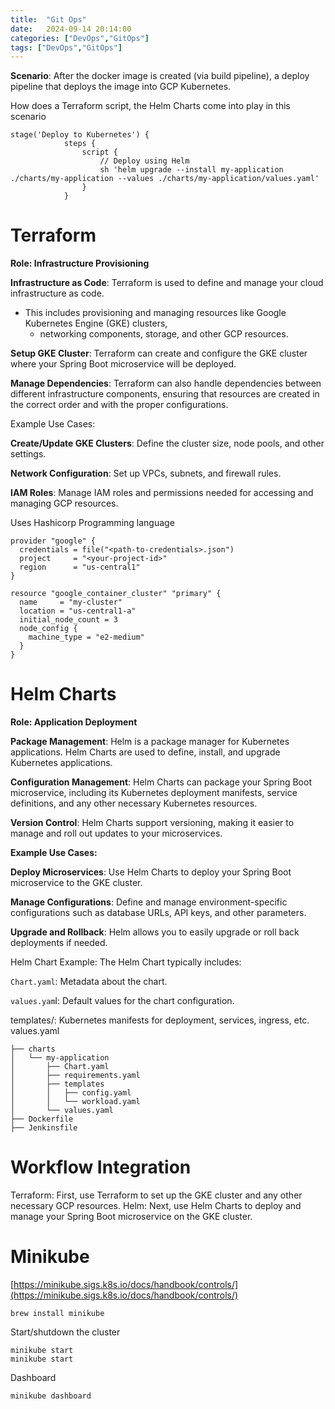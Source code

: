 ```yaml
---
title:  "Git Ops"
date:   2024-09-14 20:14:00
categories: ["DevOps","GitOps"] 
tags: ["DevOps","GitOps"]
---
```


**Scenario**: After the docker image is created (via build pipeline), a deploy pipeline that deploys the image into GCP Kubernetes.

How does a Terraform script, the Helm Charts come into play in this scenario

```jenkins
stage('Deploy to Kubernetes') {
            steps {
                script {
                    // Deploy using Helm
                    sh 'helm upgrade --install my-application ./charts/my-application --values ./charts/my-application/values.yaml'
                }
            }
```

# Terraform
**Role: Infrastructure Provisioning**

**Infrastructure as Code**: Terraform is used to define and manage your cloud infrastructure as code. 
- This includes provisioning and managing resources like Google Kubernetes Engine (GKE) clusters, 
  - networking components, storage, and other GCP resources.
  
**Setup GKE Cluster**: Terraform can create and configure the GKE cluster where your Spring Boot microservice will be deployed.

**Manage Dependencies**: Terraform can also handle dependencies between different infrastructure components, 
ensuring that resources are created in the correct order and with the proper configurations.

Example Use Cases:

**Create/Update GKE Clusters**: Define the cluster size, node pools, and other settings.

**Network Configuration**: Set up VPCs, subnets, and firewall rules.

**IAM Roles**: Manage IAM roles and permissions needed for accessing and managing GCP resources.

Uses Hashicorp Programming language
```hcl
provider "google" {
  credentials = file("<path-to-credentials>.json")
  project     = "<your-project-id>"
  region      = "us-central1"
}

resource "google_container_cluster" "primary" {
  name     = "my-cluster"
  location = "us-central1-a"
  initial_node_count = 3
  node_config {
    machine_type = "e2-medium"
  }
}
```

# Helm Charts
**Role: Application Deployment**

**Package Management**: Helm is a package manager for Kubernetes applications. 
Helm Charts are used to define, install, and upgrade Kubernetes applications.

**Configuration Management**: Helm Charts can package your Spring Boot microservice, 
including its Kubernetes deployment manifests, service definitions, and any other necessary Kubernetes resources.

**Version Control**: Helm Charts support versioning, making it easier to manage and roll out updates to your microservices.

**Example Use Cases:**

**Deploy Microservices**: Use Helm Charts to deploy your Spring Boot microservice to the GKE cluster.

**Manage Configurations**: Define and manage environment-specific configurations such as database URLs, API keys, and other parameters.

**Upgrade and Rollback**: Helm allows you to easily upgrade or roll back deployments if needed.

Helm Chart Example: The Helm Chart typically includes:

`Chart.yaml`: Metadata about the chart.

`values.yam`l: Default values for the chart configuration.

templates/: Kubernetes manifests for deployment, services, ingress, etc.
values.yaml 

```shell
├── charts
│   └── my-application
│       ├── Chart.yaml
│       ├── requirements.yaml
│       ├── templates
│       │   ├── config.yaml
│       │   └── workload.yaml
│       └── values.yaml
├── Dockerfile
├── Jenkinsfile

```



# Workflow Integration
Terraform: First, use Terraform to set up the GKE cluster and any other necessary GCP resources.
Helm: Next, use Helm Charts to deploy and manage your Spring Boot microservice on the GKE cluster.



# Minikube
[https://minikube.sigs.k8s.io/docs/handbook/controls/](https://minikube.sigs.k8s.io/docs/handbook/controls/)
```shell
brew install minikube
```

Start/shutdown the cluster
```shell
minikube start
minikube start
```

Dashboard
```shell
minikube dashboard
```